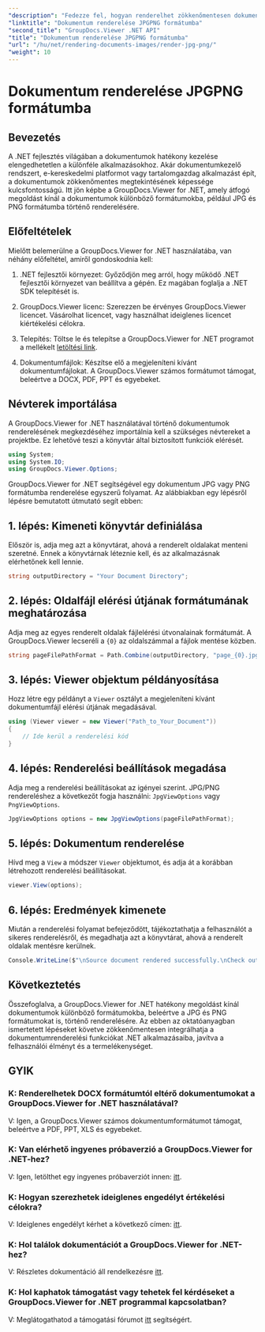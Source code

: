```yaml
---
"description": "Fedezze fel, hogyan renderelhet zökkenőmentesen dokumentumokat JPG/PNG formátumba .NET-ben a GroupDocs.Viewer segítségével a felhasználói élmény és a termelékenység javítása érdekében."
"linktitle": "Dokumentum renderelése JPGPNG formátumba"
"second_title": "GroupDocs.Viewer .NET API"
"title": "Dokumentum renderelése JPGPNG formátumba"
"url": "/hu/net/rendering-documents-images/render-jpg-png/"
"weight": 10
---
```


# Dokumentum renderelése JPGPNG formátumba

## Bevezetés

A .NET fejlesztés világában a dokumentumok hatékony kezelése elengedhetetlen a különféle alkalmazásokhoz. Akár dokumentumkezelő rendszert, e-kereskedelmi platformot vagy tartalomgazdag alkalmazást épít, a dokumentumok zökkenőmentes megtekintésének képessége kulcsfontosságú. Itt jön képbe a GroupDocs.Viewer for .NET, amely átfogó megoldást kínál a dokumentumok különböző formátumokba, például JPG és PNG formátumba történő renderelésére.

## Előfeltételek

Mielőtt belemerülne a GroupDocs.Viewer for .NET használatába, van néhány előfeltétel, amiről gondoskodnia kell:

1. .NET fejlesztői környezet: Győződjön meg arról, hogy működő .NET fejlesztői környezet van beállítva a gépén. Ez magában foglalja a .NET SDK telepítését is.

2. GroupDocs.Viewer licenc: Szerezzen be érvényes GroupDocs.Viewer licencet. Vásárolhat licencet, vagy használhat ideiglenes licencet kiértékelési célokra.

3. Telepítés: Töltse le és telepítse a GroupDocs.Viewer for .NET programot a mellékelt [letöltési link](https://releases.groupdocs.com/viewer/net/).

4. Dokumentumfájlok: Készítse elő a megjeleníteni kívánt dokumentumfájlokat. A GroupDocs.Viewer számos formátumot támogat, beleértve a DOCX, PDF, PPT és egyebeket.

## Névterek importálása

A GroupDocs.Viewer for .NET használatával történő dokumentumok renderelésének megkezdéséhez importálnia kell a szükséges névtereket a projektbe. Ez lehetővé teszi a könyvtár által biztosított funkciók elérését.

```csharp
using System;
using System.IO;
using GroupDocs.Viewer.Options;
```

GroupDocs.Viewer for .NET segítségével egy dokumentum JPG vagy PNG formátumba renderelése egyszerű folyamat. Az alábbiakban egy lépésről lépésre bemutatott útmutató segít ebben:

## 1. lépés: Kimeneti könyvtár definiálása

Először is, adja meg azt a könyvtárat, ahová a renderelt oldalakat menteni szeretné. Ennek a könyvtárnak léteznie kell, és az alkalmazásnak elérhetőnek kell lennie.

```csharp
string outputDirectory = "Your Document Directory";
```

## 2. lépés: Oldalfájl elérési útjának formátumának meghatározása

Adja meg az egyes renderelt oldalak fájlelérési útvonalainak formátumát. A GroupDocs.Viewer lecseréli a `{0}` az oldalszámmal a fájlok mentése közben.

```csharp
string pageFilePathFormat = Path.Combine(outputDirectory, "page_{0}.jpg");
```

## 3. lépés: Viewer objektum példányosítása

Hozz létre egy példányt a `Viewer` osztályt a megjeleníteni kívánt dokumentumfájl elérési útjának megadásával.

```csharp
using (Viewer viewer = new Viewer("Path_to_Your_Document"))
{
    // Ide kerül a renderelési kód
}
```

## 4. lépés: Renderelési beállítások megadása

Adja meg a renderelési beállításokat az igényei szerint. JPG/PNG rendereléshez a következőt fogja használni: `JpgViewOptions` vagy `PngViewOptions`.

```csharp
JpgViewOptions options = new JpgViewOptions(pageFilePathFormat);
```

## 5. lépés: Dokumentum renderelése

Hívd meg a `View` a módszer `Viewer` objektumot, és adja át a korábban létrehozott renderelési beállításokat.

```csharp
viewer.View(options);
```

## 6. lépés: Eredmények kimenete

Miután a renderelési folyamat befejeződött, tájékoztathatja a felhasználót a sikeres renderelésről, és megadhatja azt a könyvtárat, ahová a renderelt oldalak mentésre kerülnek.

```csharp
Console.WriteLine($"\nSource document rendered successfully.\nCheck output in {outputDirectory}.");
```

## Következtetés

Összefoglalva, a GroupDocs.Viewer for .NET hatékony megoldást kínál dokumentumok különböző formátumokba, beleértve a JPG és PNG formátumokat is, történő renderelésére. Az ebben az oktatóanyagban ismertetett lépéseket követve zökkenőmentesen integrálhatja a dokumentumrenderelési funkciókat .NET alkalmazásaiba, javítva a felhasználói élményt és a termelékenységet.

## GYIK

### K: Renderelhetek DOCX formátumtól eltérő dokumentumokat a GroupDocs.Viewer for .NET használatával?

V: Igen, a GroupDocs.Viewer számos dokumentumformátumot támogat, beleértve a PDF, PPT, XLS és egyebeket.

### K: Van elérhető ingyenes próbaverzió a GroupDocs.Viewer for .NET-hez?

V: Igen, letölthet egy ingyenes próbaverziót innen: [itt](https://releases.groupdocs.com/).

### K: Hogyan szerezhetek ideiglenes engedélyt értékelési célokra?

V: Ideiglenes engedélyt kérhet a következő címen: [itt](https://purchase.groupdocs.com/temporary-license/).

### K: Hol találok dokumentációt a GroupDocs.Viewer for .NET-hez?

V: Részletes dokumentáció áll rendelkezésre [itt](https://tutorials.groupdocs.com/viewer/net/).

### K: Hol kaphatok támogatást vagy tehetek fel kérdéseket a GroupDocs.Viewer for .NET programmal kapcsolatban?

V: Meglátogathatod a támogatási fórumot [itt](https://forum.groupdocs.com/c/viewer/9) segítségért.